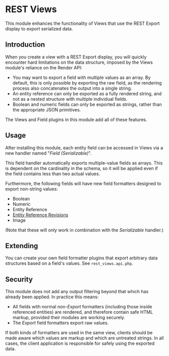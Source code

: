 # REST Views

This module enhances the functionality of Views that use the REST Export
display to export serialized data.

## Introduction

When you create a view with a REST Export display, you will quickly encounter
hard limitations on the data structure, imposed by the Views module's reliance
on the Render API:

 - You may want to export a field with multiple values as an array.
   By default, this is only possible by exporting the raw field, as the
   rendering process also concatenates the output into a single string.
 - An entity reference can only be exported as a fully rendered string,
   and not as a nested structure with multiple individual fields.
 - Boolean and numeric fields can only be exported as strings, rather than
   the appropriate JSON primitives.

The Views and Field plugins in this module add all of these features.

## Usage

After installing this module, each entity field can be accessed in Views
via a new handler named "*Field (Serializable)*".

This field handler automatically exports multiple-value fields as arrays.
This is dependent on the cardinality in the schema, so it will be applied
even if the field contains less than two actual values.

Furthermore, the following fields will have new field formatters designed
to export non-string values:

 - Boolean
 - Numeric
 - Entity Reference
 - [Entity Reference Revisions](https://drupal.org/project/entity_reference_revisions)
 - Image

(Note that these will only work in combination with the *Serializable* handler.)

## Extending

You can create your own field formatter plugins that export arbitrary
data structures based on a field's values. See `rest_views.api.php`.

## Security

This module does not add any output filtering beyond that which has already
been applied. In practice this means:

- All fields with normal non-*Export* formatters (including those
  inside referenced entities) are rendered, and therefore contain
  safe HTML markup, provided their modules are working securely.
- The *Export* field formatters export raw values.

If both kinds of formatters are used in the same view, clients
should be made aware which values are markup and which are
untreated strings. In all cases, the client application is responsible
for safely using the exported data.
